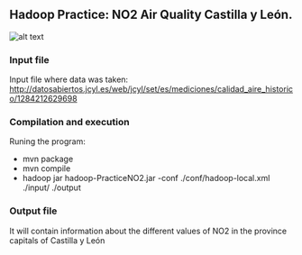 ## Hadoop Practice: NO2 Air Quality Castilla y León.
![alt text](https://raw.githubusercontent.com/pdelam01/main/Practicas-SistDistribuidos/Hadoop-NO2/img-readme/hadoop-logo.png)

### Input file
Input file where data was taken: http://datosabiertos.jcyl.es/web/jcyl/set/es/mediciones/calidad_aire_historico/1284212629698

### Compilation and execution
Runing the program: 
  - mvn package
  - mvn compile
  - hadoop jar hadoop-PracticeNO2.jar -conf ./conf/hadoop-local.xml ./input/ ./output
  
### Output file
It will contain information about the different values of NO2 in the province capitals of Castilla y León
